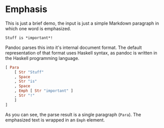 # Emphasis

This is just a brief demo, the input is just a simple Markdown
paragraph in which one word is emphasized.

``` markdown {#input}
Stuff is *important*!
```

Pandoc parses this into it's internal document format. The default
representation of that format uses Haskell syntax, as pandoc is
written in the Haskell programming language.

``` haskell {#output}
[ Para
    [ Str "Stuff"
    , Space
    , Str "is"
    , Space
    , Emph [ Str "important" ]
    , Str "!"
    ]
]
```

As you can see, the parse result is a single paragraph (`Para`).
The emphasized text is wrapped in an `Emph` element.
